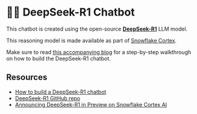 # 🐳💬 DeepSeek-R1 Chatbot

This chatbot is created using the open-source [**DeepSeek-R1**](https://github.com/deepseek-ai/DeepSeek-R1) LLM model. 

This reasoning model is made available as part of [Snowflake Cortex](https://docs.snowflake.com/en/user-guide/snowflake-cortex/llm-functions).

Make sure to read [this accompanying blog](https://medium.com/snowflake/how-to-build-a-deepseek-r1-chatbot-1edbf6e5e9fe) for a step-by-step walkthrough on how to build the DeepSeek-R1 chatbot.

## Resources
- [How to build a DeepSeek-R1 chatbot](https://medium.com/snowflake/how-to-build-a-deepseek-r1-chatbot-1edbf6e5e9fe)
- [DeepSeek-R1 GitHub repo](https://github.com/deepseek-ai/DeepSeek-R1)
- [Announcing DeepSeek-R1 in Preview on Snowflake Cortex AI](https://www.snowflake.com/en/blog/deepseek-preview-snowflake-cortex-ai/)
